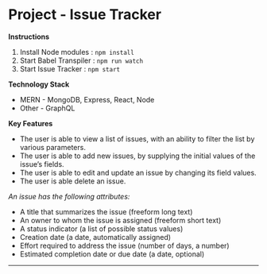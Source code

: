 # Project - Issue Tracker

**Instructions**

1. Install Node modules : `npm install`
2. Start Babel Transpiler : `npm run watch`
3. Start Issue Tracker : `npm start`

**Technology Stack**

- MERN - MongoDB, Express, React, Node
- Other - GraphQL

**Key Features**

- The user is able to view a list of issues, with an ability to filter the list by various parameters.
- The user is able to add new issues, by supplying the initial values of the
  issue’s fields.
- The user is able to edit and update an issue by changing its field values.
- The user is able delete an issue.

_An issue has the following attributes:_

- A title that summarizes the issue (freeform long text)
- An owner to whom the issue is assigned (freeform short text)
- A status indicator (a list of possible status values)
- Creation date (a date, automatically assigned)
- Effort required to address the issue (number of days, a number)
- Estimated completion date or due date (a date, optional)

---
